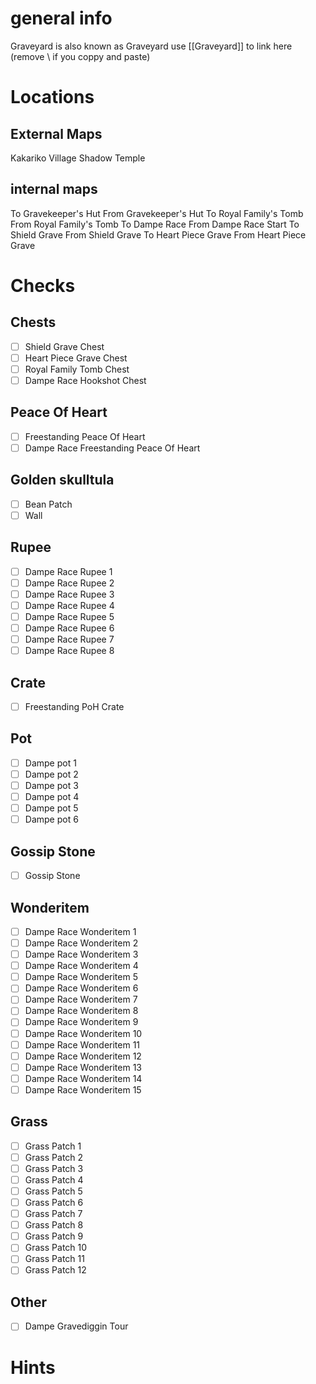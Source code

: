 # general info 
Graveyard is also known as Graveyard use \[\[Graveyard]] to link here (remove \\ if you coppy and paste)
# Locations
## External Maps
Kakariko Village
Shadow Temple
## internal maps
To Gravekeeper's Hut
From Gravekeeper's Hut
To Royal Family's Tomb
From Royal Family's Tomb
To Dampe Race
From Dampe Race Start 
To Shield Grave
From Shield Grave
To Heart Piece Grave
From Heart Piece Grave
# Checks
## Chests
- [ ] Shield Grave Chest
- [ ] Heart Piece Grave Chest
- [ ] Royal Family Tomb Chest
- [ ] Dampe Race Hookshot Chest
## Peace Of Heart
- [ ] Freestanding Peace Of Heart
- [ ] Dampe Race Freestanding Peace Of Heart
## Golden skulltula
- [ ] Bean Patch
- [ ] Wall
## Rupee
- [ ] Dampe Race Rupee 1
- [ ] Dampe Race Rupee 2
- [ ] Dampe Race Rupee 3
- [ ] Dampe Race Rupee 4
- [ ] Dampe Race Rupee 5
- [ ] Dampe Race Rupee 6
- [ ] Dampe Race Rupee 7
- [ ] Dampe Race Rupee 8
## Crate
- [ ] Freestanding PoH Crate
## Pot
- [ ] Dampe pot 1
- [ ] Dampe pot 2
- [ ] Dampe pot 3
- [ ] Dampe pot 4
- [ ] Dampe pot 5
- [ ] Dampe pot 6
## Gossip Stone
- [ ] Gossip Stone
## Wonderitem
- [ ] Dampe Race Wonderitem 1
- [ ] Dampe Race Wonderitem 2
- [ ] Dampe Race Wonderitem 3
- [ ] Dampe Race Wonderitem 4
- [ ] Dampe Race Wonderitem 5
- [ ] Dampe Race Wonderitem 6
- [ ] Dampe Race Wonderitem 7
- [ ] Dampe Race Wonderitem 8
- [ ] Dampe Race Wonderitem 9
- [ ] Dampe Race Wonderitem 10
- [ ] Dampe Race Wonderitem 11
- [ ] Dampe Race Wonderitem 12
- [ ] Dampe Race Wonderitem 13
- [ ] Dampe Race Wonderitem 14
- [ ] Dampe Race Wonderitem 15
## Grass
- [ ] Grass Patch 1
- [ ] Grass Patch 2
- [ ] Grass Patch 3
- [ ] Grass Patch 4
- [ ] Grass Patch 5
- [ ] Grass Patch 6
- [ ] Grass Patch 7
- [ ] Grass Patch 8
- [ ] Grass Patch 9
- [ ] Grass Patch 10
- [ ] Grass Patch 11
- [ ] Grass Patch 12
## Other
- [ ] Dampe Gravediggin Tour
# Hints